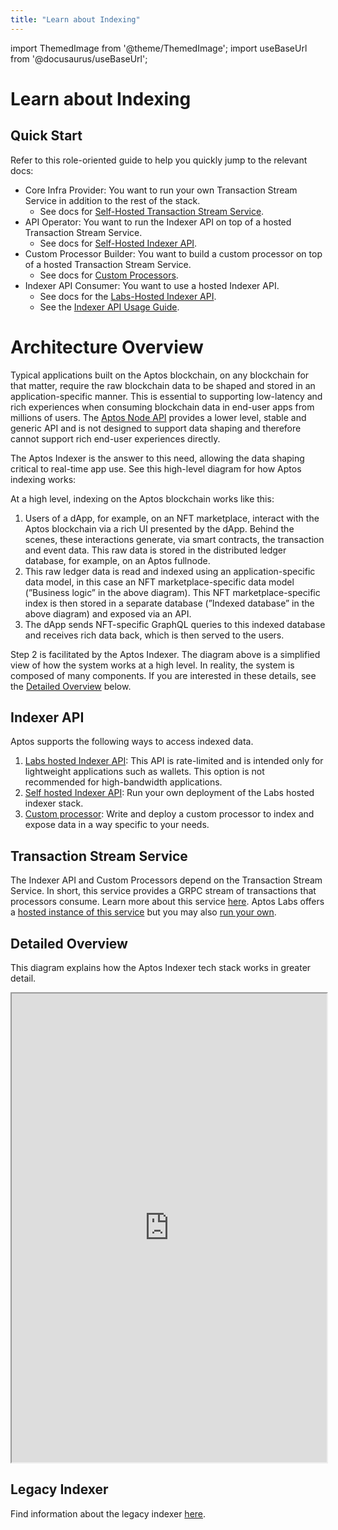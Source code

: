 ```yaml
---
title: "Learn about Indexing"
---
```


import ThemedImage from '@theme/ThemedImage';
import useBaseUrl from '@docusaurus/useBaseUrl';

# Learn about Indexing

## Quick Start

Refer to this role-oriented guide to help you quickly jump to the relevant docs:

- Core Infra Provider: You want to run your own Transaction Stream Service in addition to the rest of the stack.
  - See docs for [Self-Hosted Transaction Stream Service](txn-stream/self-hosted).
- API Operator: You want to run the Indexer API on top of a hosted Transaction Stream Service.
  - See docs for [Self-Hosted Indexer API](api/self-hosted).
- Custom Processor Builder: You want to build a custom processor on top of a hosted Transaction Stream Service.
  - See docs for [Custom Processors](custom-processors).
- Indexer API Consumer: You want to use a hosted Indexer API.
  - See docs for the [Labs-Hosted Indexer API](api/labs-hosted).
  - See the [Indexer API Usage Guide](api/usage-guide).

# Architecture Overview

Typical applications built on the Aptos blockchain, on any blockchain for that matter, require the raw blockchain data to be shaped and stored in an application-specific manner. This is essential to supporting low-latency and rich experiences when consuming blockchain data in end-user apps from millions of users. The [Aptos Node API](https://aptos.dev/nodes/aptos-api-spec#/) provides a lower level, stable and generic API and is not designed to support data shaping and therefore cannot support rich end-user experiences directly.

The Aptos Indexer is the answer to this need, allowing the data shaping critical to real-time app use. See this high-level diagram for how Aptos indexing works:

<center>
<ThemedImage
alt="Signed Transaction Flow"
sources={{
    light: useBaseUrl('/img/docs/aptos-indexing.svg'),
    dark: useBaseUrl('/img/docs/aptos-indexing-dark.svg'),
  }}
/>
</center>

At a high level, indexing on the Aptos blockchain works like this:

1. Users of a dApp, for example, on an NFT marketplace, interact with the Aptos blockchain via a rich UI presented by the dApp. Behind the scenes, these interactions generate, via smart contracts, the transaction and event data. This raw data is stored in the distributed ledger database, for example, on an Aptos fullnode.
1. This raw ledger data is read and indexed using an application-specific data model, in this case an NFT marketplace-specific data model (”Business logic” in the above diagram). This NFT marketplace-specific index is then stored in a separate database (”Indexed database” in the above diagram) and exposed via an API.
1. The dApp sends NFT-specific GraphQL queries to this indexed database and receives rich data back, which is then served to the users.

Step 2 is facilitated by the Aptos Indexer. The diagram above is a simplified view of how the system works at a high level. In reality, the system is composed of many components. If you are interested in these details, see the [Detailed Overview](#detailed-overview) below.

## Indexer API

Aptos supports the following ways to access indexed data.

1. [Labs hosted Indexer API](api/labs-hosted): This API is rate-limited and is intended only for lightweight applications such as wallets. This option is not recommended for high-bandwidth applications.
2. [Self hosted Indexer API](api/self-hosted): Run your own deployment of the Labs hosted indexer stack.
3. [Custom processor](custom-processors): Write and deploy a custom processor to index and expose data in a way specific to your needs.

## Transaction Stream Service

The Indexer API and Custom Processors depend on the Transaction Stream Service. In short, this service provides a GRPC stream of transactions that processors consume. Learn more about this service [here](txn-stream/). Aptos Labs offers a [hosted instance of this service](txn-stream/labs-hosted) but you may also [run your own](txn-stream/self-hosted).

## Detailed Overview

This diagram explains how the Aptos Indexer tech stack works in greater detail.

<center>
<div style={{marginBottom: 20}}>
<iframe
  style={{border: "1px solid rgba(0, 0, 0, 0.1);"}}
  width="100%"
  height="750"
  src="https://www.figma.com/embed?embed_host=share&url=https%3A%2F%2Fwww.figma.com%2Ffile%2FsVhSOGR7ZT4CdeUzlXyduD%2FIndexer-Overview%3Ftype%3Dwhiteboard%26node-id%3D0%253A1%26t%3DUnUKeEaBE7ETMksb-1"
  allowfullscreen>
</iframe>
</div>
</center>

<!-- TODO: Write an explanation of this diagram. -->

## Legacy Indexer
Find information about the legacy indexer [here](legacy/).
